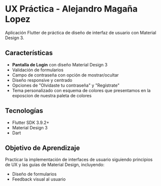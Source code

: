 # UX Práctica - Alejandro Magaña Lopez

Aplicación Flutter de práctica de diseño de interfaz de usuario con Material Design 3.

## Características

- **Pantalla de Login** con diseño Material Design 3
- Validación de formularios
- Campo de contraseña con opción de mostrar/ocultar
- Diseño responsive y centrado
- Opciones de "Olvidaste tu contraseña" y "Regístrate"
- Tema personalizado con esquema de colores que presentamos en la exposcion de nuestra paleta de colores

## Tecnologías

- Flutter SDK 3.9.2+
- Material Design 3
- Dart

## Objetivo de Aprendizaje

Practicar la implementación de interfaces de usuario siguiendo principios de UX y las guías de Material Design, incluyendo:

- Diseño de formularios
- Feedback visual al usuario
